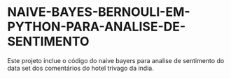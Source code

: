 # NAIVE-BAYES-BERNOULI-EM-PYTHON-PARA-ANALISE-DE-SENTIMENTO
Este projeto inclue o código do naive bayers para analise de sentimento do data set dos comentários do hotel trivago da india.
